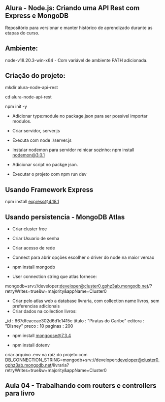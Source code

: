 ## Alura - Node.js: Criando uma API Rest com Express e MongoDB

Repositório para versionar e manter histórico de aprendizado durante as etapas do curso.

## Ambiente:

node-v18.20.3-win-x64 - Com variável de ambiente PATH adicionada.

## Criação do projeto:

mkdir alura-node-api-rest

cd alura-node-api-rest

npm init -y

- Adicionar type:module no package.json para ser possível importar modulos.

- Criar servidor, server.js

- Executa com node .\server.js

- Instalar nodemon para servidor reinicar sozinho: npm install nodemon@3.0.1

- Adicionar script no packge json.

- Executar o projeto com npm run dev

## Usando Framework Express

npm install express@4.18.1

## Usando persistencia - MongoDB Atlas

- Criar cluster free

- Criar Usuario de senha
- Criar acesso de rede 
- Connect para abrir opções escolher o driver do node na maior versao
- npm install mongodb
- User connection string que atlas fornece:

mongodb+srv://developer:developer@cluster0.gphz3ab.mongodb.net/?retryWrites=true&w=majority&appName=Cluster0

- Criar pelo atlas web a database livraria, com collection name livros, sem preferencias adicionais
- Criar dados na collection livros:

_id : 667dfeaccae302d6d1c1415c
titulo : "Piratas do Caribe"
editora : "Disney"
preco : 10
paginas : 200

- npm install mongoose@7.3.4

- npm install dotenv

criar arquivo .env na raiz do projeto com DB_CONNECTION_STRING=mongodb+srv://developer:developer@cluster0.gphz3ab.mongodb.net/livraria?retryWrites=true&w=majority&appName=Cluster0

## Aula 04 - Trabalhando com routers e controllers para livro

